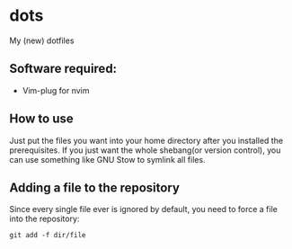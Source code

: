 # dots
My (new) dotfiles

## Software required:

* Vim-plug for nvim

## How to use

Just put the files you want into your home directory after you installed the prerequisites.
If you just want the whole shebang(or version control), you can use something like GNU Stow to symlink all files.

## Adding a file to the repository

Since every single file ever is ignored by default, you need to force a file into the repository:

``git add -f dir/file``
